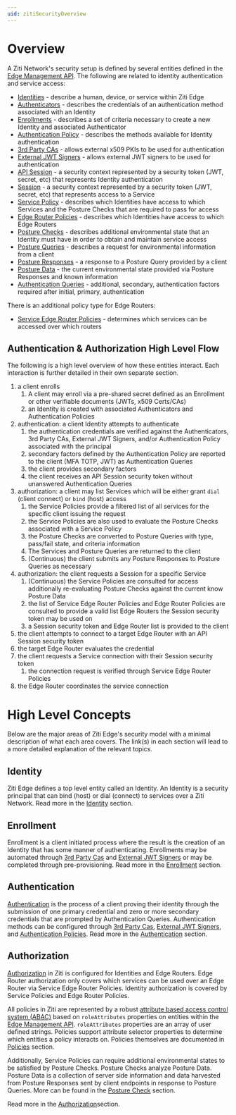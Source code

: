 ```yaml
---
uid: zitiSecurityOverview
---
```


# Overview

A Ziti Network's security setup is defined by several entities defined in the [Edge Management API](../api/rest/edge-apis.md#edge-management-api). The following
are related to identity authentication and service access:

- [Identities](#identity) - describe a human, device, or service within Ziti Edge
- [Authenticators](./authentication/auth#authenticators) - describes the credentials of an authentication method associated with an Identity
- [Enrollments](enrollment) - describes a set of criteria necessary to create a new Identity and associated Authenticator
- [Authentication Policy](./authentication/authentication-policies) - describes the methods available for Identity authentication
- [3rd Party CAs](./authentication/third-party-cas) - allows external x509 PKIs to be used for authentication
- [External JWT Signers](./authentication/external-jwt-signers) - allows external JWT signers to be used for authentication
- [API Session](sessions) - a security context represented by a security token (JWT, secret, etc) that represents
  Identity authentication
- [Session](sessions) - a security context represented by a security token (JWT, secret, etc) that represents access
  to a Service
- [Service Policy](./authorization/policies/overview) - describes which Identities have access to which Services and the Posture Checks that are required to
  pass for access
- [Edge Router Policies](./authorization/policies/overview)  - describes which Identities have access to which Edge Routers
- [Posture Checks](./authorization/posture-checks) - describes additional environmental state that an Identity must have in order to obtain and maintain
  service access
- [Posture Queries](./authorization/posture-checks#posture-data) - describes a request for environmental information from a client
- [Posture Responses](./authorization/posture-checks#posture-data) - a response to a Posture Query provided by a client
- [Posture Data](./authorization/posture-checks#posture-data) - the current environmental state provided via Posture Responses and known information
- [Authentication Queries](./authentication/auth#authentication-queries) - additional, secondary, authentication factors required after initial, primary, authentication

There is an additional policy type for Edge Routers:

- [Service Edge Router Policies](./authorization/policies/overview) - determines which services can be accessed over which routers

## Authentication & Authorization High Level Flow

The following is a high level overview of how these entities interact. Each interaction is further detailed in their
own separate section.

1. a client enrolls
   1. A client may enroll via a pre-shared secret defined as an Enrollment or other verifiable documents (JWTs, x509
        Certs/CAs)
   2. an Identity is created with associated Authenticators and Authentication Policies
2. authentication: a client Identity attempts to authenticate
    1. the authentication credentials are verified against the Authenticators, 3rd Party CAs, External JWT Signers,
       and/or Authentication Policy associated with the principal
    2. secondary factors defined by the Authentication Policy are reported to the client (MFA TOTP, JWT) as Authentication Queries
    3. the client provides secondary factors
    4. the client receives an API Session security token without unanswered Authentication Queries
3. authorization: a client may list Services which will be either grant `dial` (client connect) or `bind` (host) access
    1. the Service Policies provide a filtered list of all services for the specific client issuing the request
    2. the Service Policies are also used to evaluate the Posture Checks associated with a Service Policy
    3. the Posture Checks are converted to Posture Queries with type, pass/fail state, and criteria information
    4. The Services and Posture Queries are returned to the client 
    5. (Continuous) the client submits any Posture Responses to Posture Queries as necessary
4. authorization: the client requests a Session for a specific Service
    1. (Continuous) the Service Policies are consulted for access additionally re-evaluating Posture Checks against the
       current know Posture Data
    2. the list of Service Edge Router Policies and Edge Router Policies are consulted to provide a valid list Edge
       Routers the Session security token may be used on
    3. a Session security token and Edge Router list is provided to the client
5. the client attempts to connect to a target Edge Router with an API Session security token
6. the target Edge Router evaluates the credential
7. the client requests a Service connection with their Session security token
    1. the connection request is verified through Service Edge Router Policies
8. the Edge Router coordinates the service connection

# High Level Concepts

Below are the major areas of Ziti Edge's security model with a minimal description of what each area covers. The link(s)
in each section will lead to a more detailed explanation of the relevant topics.

## Identity

Ziti Edge defines a top level entity called an Identity. An Identity is a security principal that can bind (host) or 
dial (connect) to services over a Ziti Network. Read more in the [Identity](./authentication/identities) section.

## Enrollment

Enrollment is a client initiated process where the result is the creation of an Identity that has some manner
of authenticating. Enrollments may be automated through [3rd Party Cas](./authentication/third-party-cas) and 
[External JWT Signers](./authentication/external-jwt-signers)  or may be completed through pre-provisioning. Read more in the 
[Enrollment](enrollment) section.

## Authentication

[Authentication](./authentication/auth) is the process of a client proving their identity through the submission of one primary credential
and zero or more secondary credentials that are prompted by Authentication Queries. Authentication methods can be
configured through [3rd Party Cas](./authentication/third-party-cas), [External JWT Signers](./authentication/external-jwt-signers),
and [Authentication Policies](./authentication/authentication-policies). Read more in the
[Authentication](./authentication/auth) section.

## Authorization

[Authorization](./authorization/auth) in Ziti is configured for Identities and Edge Routers. Edge Router authorization only covers which
services can be used over an Edge Router via Service Edge Router Policies. Identity authorization is covered by Service
Policies and Edge Router Policies.

All policies in Ziti are represented by a robust [attribute based access control system (ABAC)](https://en.wikipedia.org/wiki/Attribute-based_access_control) based on `roleAttributes`
properties on entities within the [Edge Management API](../api/rest/edge-apis.md#edge-management-api). `roleAttributes` properties are an array of user defined strings.
Policies support attribute selector properties to determine which entities a policy interacts on. Policies themselves
are documented in [Policies](./authorization/policies/overview) section.

Additionally, Service Policies can require additional environmental states to be satisfied by Posture Checks.
Posture Checks analyze Posture Data. Posture Data is a collection of server side information and data harvested from
Posture Responses sent by client endpoints in response to Posture Queries. More can be found in
the [Posture Check](./authorization/posture-checks)
section.

Read more in the [Authorization](./authorization/auth)section.